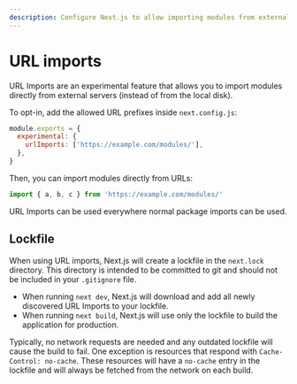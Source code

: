 ```yaml
---
description: Configure Next.js to allow importing modules from external URLs.
---
```


# URL imports

URL Imports are an experimental feature that allows you to import modules directly from external servers (instead of from the local disk).

To opt-in, add the allowed URL prefixes inside `next.config.js`:

```js
module.exports = {
  experimental: {
    urlImports: ['https://example.com/modules/'],
  },
}
```

Then, you can import modules directly from URLs:

```js
import { a, b, c } from 'https://example.com/modules/'
```

URL Imports can be used everywhere normal package imports can be used.

## Lockfile

When using URL imports, Next.js will create a lockfile in the `next.lock` directory.
This directory is intended to be committed to git and should not be included in your `.gitignore` file.

- When running `next dev`, Next.js will download and add all newly discovered URL Imports to your lockfile.
- When running `next build`,  Next.js will use only the lockfile to build the application for production.

Typically, no network requests are needed and any outdated lockfile will cause the build to fail.
One exception is resources that respond with `Cache-Control: no-cache`.
These resources will have a `no-cache` entry in the lockfile and will always be fetched from the network on each build.
